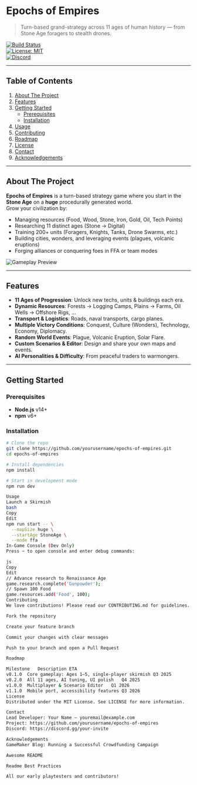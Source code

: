 # Epochs of Empires  

> Turn-based grand-strategy across 11 ages of human history — from Stone Age foragers to stealth drones.

[![Build Status](https://img.shields.io/badge/build-passing-brightgreen.svg)](#)  
[![License: MIT](https://img.shields.io/badge/License-MIT-blue.svg)](/LICENSE)  
[![Discord](https://img.shields.io/badge/Chat-Discord-7289DA.svg)](#)

---

## Table of Contents  
1. [About The Project](#about-the-project)  
2. [Features](#features)  
3. [Getting Started](#getting-started)  
   - [Prerequisites](#prerequisites)  
   - [Installation](#installation)  
4. [Usage](#usage)  
5. [Contributing](#contributing)  
6. [Roadmap](#roadmap)  
7. [License](#license)  
8. [Contact](#contact)  
9. [Acknowledgements](#acknowledgements)  

---

## About The Project  
**Epochs of Empires** is a turn-based strategy game where you start in the **Stone Age** on a **huge** procedurally generated world.  
Grow your civilization by:  
- Managing resources (Food, Wood, Stone, Iron, Gold, Oil, Tech Points)  
- Researching 11 distinct ages (Stone → Digital)  
- Training 200+ units (Foragers, Knights, Tanks, Drone Swarms, etc.)  
- Building cities, wonders, and leveraging events (plagues, volcanic eruptions)  
- Forging alliances or conquering foes in FFA or team modes  

![Gameplay Preview](docs/screenshot.png)  

---

## Features  
- **11 Ages of Progression**: Unlock new techs, units & buildings each era.  
- **Dynamic Resources**: Forests → Logging Camps, Plains → Farms, Oil Wells → Offshore Rigs, …  
- **Transport & Logistics**: Roads, naval transports, cargo planes.  
- **Multiple Victory Conditions**: Conquest, Culture (Wonders), Technology, Economy, Diplomacy.  
- **Random World Events**: Plague, Volcanic Eruption, Solar Flare.  
- **Custom Scenarios & Editor**: Design and share your own maps and events.  
- **AI Personalities & Difficulty**: From peaceful traders to warmongers.  

---

## Getting Started  

### Prerequisites  
- **Node.js** v14+  
- **npm** v6+  

### Installation  
```bash
# Clone the repo
git clone https://github.com/yourusername/epochs-of-empires.git
cd epochs-of-empires

# Install dependencies
npm install

# Start in development mode
npm run dev

Usage
Launch a Skirmish
bash
Copy
Edit
npm run start -- \
  --mapSize huge \
  --startAge StoneAge \
  --mode ffa
In-Game Console (Dev Only)
Press ~ to open console and enter debug commands:

js
Copy
Edit
// Advance research to Renaissance Age
game.research.complete('Gunpowder');
// Spawn 100 Food
game.resources.add('Food', 100);
Contributing
We love contributions! Please read our CONTRIBUTING.md for guidelines.

Fork the repository

Create your feature branch

Commit your changes with clear messages

Push to your branch and open a Pull Request

Roadmap

Milestone	Description	ETA
v0.1.0	Core gameplay: Ages 1–5, single-player skirmish	Q3 2025
v0.2.0	All 11 ages, AI tuning, UI polish	Q4 2025
v1.0.0	Multiplayer & Scenario Editor	Q1 2026
v1.1.0	Mobile port, accessibility features	Q3 2026
License
Distributed under the MIT License. See LICENSE for more information.

Contact
Lead Developer: Your Name – youremail@example.com
Project: https://github.com/yourusername/epochs-of-empires
Discord: https://discord.gg/your-invite

Acknowledgements
GameMaker Blog: Running a Successful Crowdfunding Campaign

Awesome README

Readme Best Practices

All our early playtesters and contributors!
